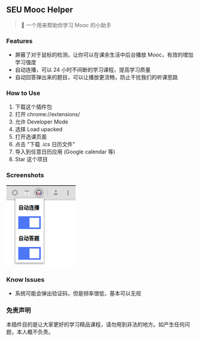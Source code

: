 ## SEU Mooc Helper

> 🤖 一个用来帮助你学习 Mooc 的小助手

### Features

* 屏蔽了对于鼠标的检测，让你可以在课余生活中后台播放 Mooc，有效的增加学习强度
* 自动连播，可以 24 小时不间断的学习课程，提高学习质量
* 自动回答弹出来的题目，可以让播放更流畅，防止干扰我们的听课思路

### How to Use

1. 下载这个插件包
2. 打开 chrome://extensions/
3. 允许 Developer Mode
4. 选择 Load upacked
5. 打开选课页面
6. 点击 "下载 .ics 日历文件"
7. 导入到任意日历应用 (Google calendar 等)
8. Star 这个项目

### Screenshots

![](./.github/images/seu-helper-popup.png)

### Know Issues

* 系统可能会弹出验证码，但是频率很低，基本可以无视

### 免责声明

本插件目的是让大家更好的学习精品课程，请勿用到非法的地方。如产生任何问题，本人概不负责。
